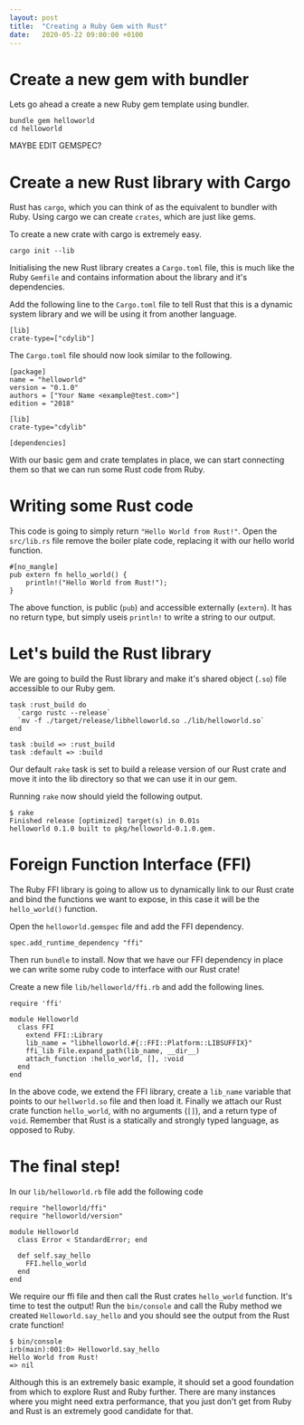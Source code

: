 ```yaml
---
layout: post
title:  "Creating a Ruby Gem with Rust"
date:   2020-05-22 09:00:00 +0100
---
```

# Create a new gem with bundler

Lets go ahead a create a new Ruby gem template using bundler.

```
bundle gem helloworld
cd helloworld
```

MAYBE EDIT GEMSPEC?

# Create a new Rust library with Cargo

Rust has `cargo`, which you can think of as the equivalent to bundler with
Ruby. Using cargo we can create `crates`, which are just like gems.

To create a new crate with cargo is extremely easy.

```
cargo init --lib
```

Initialising the new Rust library creates a `Cargo.toml` file, this is much
like the Ruby `Gemfile` and contains information about the library and it's
dependencies.

Add the following line to the `Cargo.toml` file to tell Rust that this is a
dynamic system library and we will be using it from another language.

```
[lib]
crate-type=["cdylib"]
```

The `Cargo.toml` file should now look similar to the following.

```
[package]
name = "helloworld"
version = "0.1.0"
authors = ["Your Name <example@test.com>"]
edition = "2018"

[lib]
crate-type="cdylib"

[dependencies]
```

With our basic gem and crate templates in place, we can start connecting them
so that we can run some Rust code from Ruby.

# Writing some Rust code

This code is going to simply return `"Hello World from Rust!"`. Open the `src/lib.rs`
file remove the boiler plate code, replacing it with our hello world function.

```
#[no_mangle]
pub extern fn hello_world() {
    println!("Hello World from Rust!");
}
```

The above function, is public (`pub`) and accessible externally (`extern`).
It has no return type, but simply useis `println!` to write a string to our
output.

# Let's build the Rust library

We are going to build the Rust library and make it's shared object (`.so`)
file accessible to our Ruby gem.

```
task :rust_build do
  `cargo rustc --release`
  `mv -f ./target/release/libhelloworld.so ./lib/helloworld.so`
end

task :build => :rust_build
task :default => :build
```

Our default `rake` task is set to build a release version of our Rust crate
and move it into the lib directory so that we can use it in our gem.

Running `rake` now should yield the following output.

```
$ rake
Finished release [optimized] target(s) in 0.01s
helloworld 0.1.0 built to pkg/helloworld-0.1.0.gem.
```

# Foreign Function Interface (FFI)

The Ruby FFI library is going to allow us to dynamically link to our Rust
crate and bind the functions we want to expose, in this case it will be
the `hello_world()` function.

Open the `helloworld.gemspec` file and add the FFI dependency.

`spec.add_runtime_dependency "ffi"`

Then run `bundle` to install. Now that we have our FFI dependency in place
we can write some ruby code to interface with our Rust crate!

Create a new file `lib/helloworld/ffi.rb` and add the following lines.

```
require 'ffi'

module Helloworld
  class FFI
    extend FFI::Library
    lib_name = "libhelloworld.#{::FFI::Platform::LIBSUFFIX}"
    ffi_lib File.expand_path(lib_name, __dir__)
    attach_function :hello_world, [], :void
  end
end
```

In the above code, we extend the FFI library, create a `lib_name` variable
that points to our `hellworld.so` file and then load it. Finally we attach
our Rust crate function `hello_world`, with no arguments (`[]`), and a
return type of `void`. Remember that Rust is a statically and strongly typed
language, as opposed to Ruby.

# The final step!

In our `lib/helloworld.rb` file add the following code

```
require "helloworld/ffi"
require "helloworld/version"

module Helloworld
  class Error < StandardError; end

  def self.say_hello
    FFI.hello_world
  end
end
```

We require our ffi file and then call the Rust crates `hello_world` function.
It's time to test the output! Run the `bin/console` and call the Ruby method
we created `Helloworld.say_hello` and you should see the output from the Rust
crate function!

```
$ bin/console
irb(main):001:0> Helloworld.say_hello
Hello World from Rust!
=> nil
```

Although this is an extremely basic example, it should set a good foundation
from which to explore Rust and Ruby further. There are many instances where
you might need extra performance, that you just don't get from Ruby and Rust
is an extremely good candidate for that.

